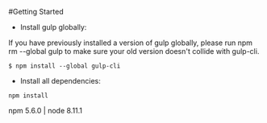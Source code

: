 #Getting Started
- Install gulp globally:

If you have previously installed a version of gulp globally, please run npm rm --global gulp to make sure your old version doesn't collide with gulp-cli.
```
$ npm install --global gulp-cli
```
- Install all dependencies:
```
npm install
```

npm 5.6.0 | node 8.11.1